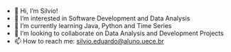 - 👋 Hi, I’m Silvio!
- 👀 I’m interested in Software Development and Data Analysis
- 🌱 I’m currently learning Java, Python and Time Series
- 💞️ I’m looking to collaborate on Data Analysis and Development Projects
- 📫 How to reach me: silvio.eduardo@aluno.uece.br

<!---
silvioeduardosbr/silvioeduardosbr is a ✨ special ✨ repository because its `README.md` (this file) appears on your GitHub profile.
You can click the Preview link to take a look at your changes.
--->
